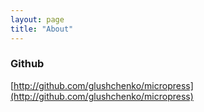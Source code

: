 ```yaml
---
layout: page
title: "About"
---
```


### Github 

[http://github.com/glushchenko/micropress](http://github.com/glushchenko/micropress)